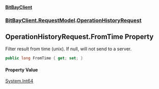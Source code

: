 #### [BitBayClient](./index.md 'index')
### [BitBayClient.RequestModel](./BitBayClient-RequestModel.md 'BitBayClient.RequestModel').[OperationHistoryRequest](./BitBayClient-RequestModel-OperationHistoryRequest.md 'BitBayClient.RequestModel.OperationHistoryRequest')
## OperationHistoryRequest.FromTime Property
Filter result from time (unix). If null, will not send to a server.  
```csharp
public long FromTime { get; set; }
```
#### Property Value
[System.Int64](https://docs.microsoft.com/en-us/dotnet/api/System.Int64 'System.Int64')  
